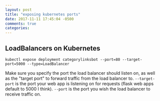 ```yaml
---
layout: post
title: "exposing kubernetes ports"
date: 2017-11-11 17:45:04 -0500
comments: true
categories: 
---
```


## LoadBalancers on Kubernetes

`kubectl expose deployment categorylinksbot --port=80 --target-port=5000 --type=LoadBalancer`

Make sure you specify the port the load balancer should listen on, as well as the "target port" to forward traffic from the load balancer to.  `--target-port` is the port your web app is listening on for requests (flask web apps default to 5000 I think).  `--port` is the port you wish the load balancer to receive traffic on.
